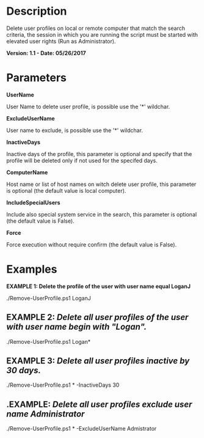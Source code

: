 # Description
Delete user profiles on local or remote computer that match the search criteria, the session in which you are running the script must be started with elevated user rights (Run as Administrator).

**Version: 1.1 - Date: 05/26/2017**
# Parameters
**UserName**

User Name to delete user profile, is possible use the '*' wildchar.

**ExcludeUserName**

User name to exclude, is possible use the '*' wildchar.

**InactiveDays**

Inactive days of the profile, this parameter is optional and specify that the profile will be deleted only if not used for the specifed days.

**ComputerName**

Host name or list of host names on witch delete user profile, this parameter is optional (the default value is local computer).

**IncludeSpecialUsers**

Include also special system service in the search, this parameter is optional (the default value is False).

**Force**

Force execution without require confirm (the default value is False).

# Examples
**EXAMPLE 1: Delete the profile of the user with user name equal LoganJ**

./Remove-UserProfile.ps1 LoganJ
## EXAMPLE 2: *Delete all user profiles of the user with user name begin with "Logan".*
./Remove-UserProfile.ps1 Logan*
## EXAMPLE 3: *Delete all user profiles inactive by 30 days.*
./Remove-UserProfile.ps1 * -InactiveDays 30
## .EXAMPLE: *Delete all user profiles exclude user name Administrator*
./Remove-UserProfile.ps1 * -ExcludeUserName Admistrator
